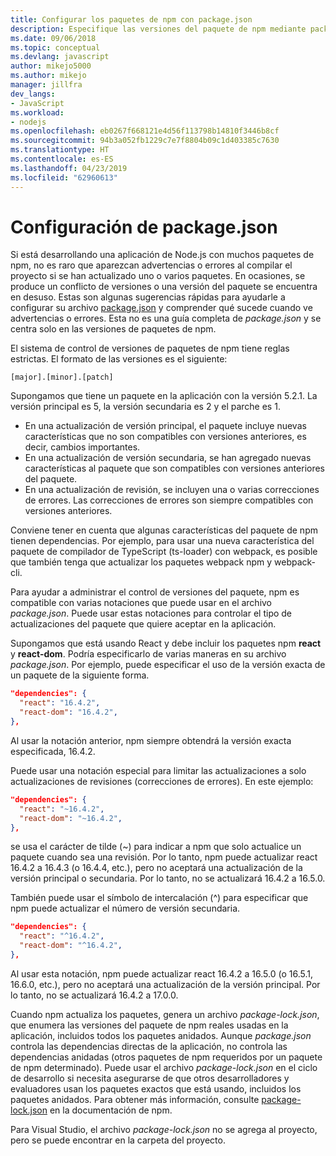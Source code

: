```yaml
---
title: Configurar los paquetes de npm con package.json
description: Especifique las versiones del paquete de npm mediante package.json
ms.date: 09/06/2018
ms.topic: conceptual
ms.devlang: javascript
author: mikejo5000
ms.author: mikejo
manager: jillfra
dev_langs:
- JavaScript
ms.workload:
- nodejs
ms.openlocfilehash: eb0267f668121e4d56f113798b14810f3446b8cf
ms.sourcegitcommit: 94b3a052fb1229c7e7f8804b09c1d403385c7630
ms.translationtype: HT
ms.contentlocale: es-ES
ms.lasthandoff: 04/23/2019
ms.locfileid: "62960613"
---
```

# <a name="packagejson-configuration"></a>Configuración de package.json

Si está desarrollando una aplicación de Node.js con muchos paquetes de npm, no es raro que aparezcan advertencias o errores al compilar el proyecto si se han actualizado uno o varios paquetes. En ocasiones, se produce un conflicto de versiones o una versión del paquete se encuentra en desuso. Estas son algunas sugerencias rápidas para ayudarle a configurar su archivo [package.json](https://docs.npmjs.com/files/package.json) y comprender qué sucede cuando ve advertencias o errores. Esta no es una guía completa de *package.json* y se centra solo en las versiones de paquetes de npm.

El sistema de control de versiones de paquetes de npm tiene reglas estrictas. El formato de las versiones es el siguiente:

    [major].[minor].[patch]

Supongamos que tiene un paquete en la aplicación con la versión 5.2.1. La versión principal es 5, la versión secundaria es 2 y el parche es 1.

* En una actualización de versión principal, el paquete incluye nuevas características que no son compatibles con versiones anteriores, es decir, cambios importantes.
* En una actualización de versión secundaria, se han agregado nuevas características al paquete que son compatibles con versiones anteriores del paquete.
* En una actualización de revisión, se incluyen una o varias correcciones de errores. Las correcciones de errores son siempre compatibles con versiones anteriores.

Conviene tener en cuenta que algunas características del paquete de npm tienen dependencias. Por ejemplo, para usar una nueva característica del paquete de compilador de TypeScript (ts-loader) con webpack, es posible que también tenga que actualizar los paquetes webpack npm y webpack-cli.

Para ayudar a administrar el control de versiones del paquete, npm es compatible con varias notaciones que puede usar en el archivo *package.json*. Puede usar estas notaciones para controlar el tipo de actualizaciones del paquete que quiere aceptar en la aplicación.

Supongamos que está usando React y debe incluir los paquetes npm **react** y **react-dom**. Podría especificarlo de varias maneras en su archivo *package.json*. Por ejemplo, puede especificar el uso de la versión exacta de un paquete de la siguiente forma.

  ```json
  "dependencies": {
    "react": "16.4.2",
    "react-dom": "16.4.2",
  },
  ```

Al usar la notación anterior, npm siempre obtendrá la versión exacta especificada, 16.4.2.

Puede usar una notación especial para limitar las actualizaciones a solo actualizaciones de revisiones (correcciones de errores). En este ejemplo:

  ```json
  "dependencies": {
    "react": "~16.4.2",
    "react-dom": "~16.4.2",
  },
  ```

se usa el carácter de tilde (~) para indicar a npm que solo actualice un paquete cuando sea una revisión. Por lo tanto, npm puede actualizar react 16.4.2 a 16.4.3 (o 16.4.4, etc.), pero no aceptará una actualización de la versión principal o secundaria. Por lo tanto, no se actualizará 16.4.2 a 16.5.0.

También puede usar el símbolo de intercalación (^) para especificar que npm puede actualizar el número de versión secundaria.

  ```json
  "dependencies": {
    "react": "^16.4.2",
    "react-dom": "^16.4.2",
  },
  ```

Al usar esta notación, npm puede actualizar react 16.4.2 a 16.5.0 (o 16.5.1, 16.6.0, etc.), pero no aceptará una actualización de la versión principal. Por lo tanto, no se actualizará 16.4.2 a 17.0.0.

Cuando npm actualiza los paquetes, genera un archivo *package-lock.json*, que enumera las versiones del paquete de npm reales usadas en la aplicación, incluidos todos los paquetes anidados. Aunque *package.json* controla las dependencias directas de la aplicación, no controla las dependencias anidadas (otros paquetes de npm requeridos por un paquete de npm determinado). Puede usar el archivo *package-lock.json* en el ciclo de desarrollo si necesita asegurarse de que otros desarrolladores y evaluadores usan los paquetes exactos que está usando, incluidos los paquetes anidados. Para obtener más información, consulte [package-lock.json](https://docs.npmjs.com/files/package-lock.json) en la documentación de npm.

Para Visual Studio, el archivo *package-lock.json* no se agrega al proyecto, pero se puede encontrar en la carpeta del proyecto.
